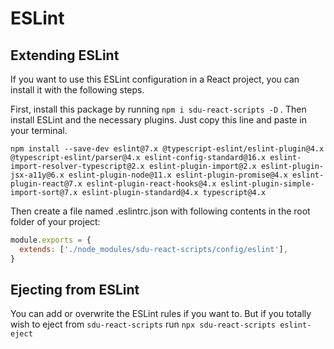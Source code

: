 # ESLint

## Extending ESLint
If you want to use this ESLint configuration in a React project, you can install it with the following steps.

First, install this package by running `npm i sdu-react-scripts -D` .
Then install ESLint and the necessary plugins. Just copy this line and paste in your terminal.
```
npm install --save-dev eslint@7.x @typescript-eslint/eslint-plugin@4.x @typescript-eslint/parser@4.x eslint-config-standard@16.x eslint-import-resolver-typescript@2.x eslint-plugin-import@2.x eslint-plugin-jsx-a11y@6.x eslint-plugin-node@11.x eslint-plugin-promise@4.x eslint-plugin-react@7.x eslint-plugin-react-hooks@4.x eslint-plugin-simple-import-sort@7.x eslint-plugin-standard@4.x typescript@4.x
```
Then create a file named .eslintrc.json with following contents in the root folder of your project:
```javascript
module.exports = {
  extends: ['./node_modules/sdu-react-scripts/config/eslint'], 
}
```

## Ejecting from ESLint
You can add or overwrite the ESLint rules if you want to.
But if you totally wish to eject from `sdu-react-scripts` run `npx sdu-react-scripts eslint-eject`